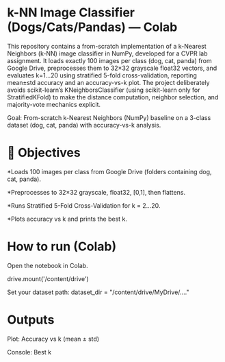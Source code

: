 # k-NN Image Classifier (Dogs/Cats/Pandas) — Colab
This repository contains a from-scratch implementation of a k-Nearest Neighbors (k-NN) image classifier in NumPy, developed for a CVPR lab assignment. It loads exactly 100 images per class (dog, cat, panda) from Google Drive, preprocesses them to 32×32 grayscale float32 vectors, and evaluates k=1...20 using stratified 5-fold cross-validation, reporting mean±std accuracy and an accuracy-vs-k plot. The project deliberately avoids scikit-learn’s KNeighborsClassifier (using scikit-learn only for StratifiedKFold) to make the distance computation, neighbor selection, and majority-vote mechanics explicit.

Goal: From-scratch k-Nearest Neighbors (NumPy) baseline on a 3-class dataset (dog, cat, panda) with accuracy-vs-k analysis.

# 🎯 Objectives
*Loads 100 images per class from Google Drive (folders containing dog, cat, panda).

*Preprocesses to 32×32 grayscale, float32, [0,1], then flattens.

*Runs Stratified 5-Fold Cross-Validation for k = 2…20.

*Plots accuracy vs k and prints the best k.

# How to run (Colab)
Open the notebook in Colab.

drive.mount('/content/drive')

Set your dataset path:
dataset_dir = "/content/drive/MyDrive/...."

# Outputs
Plot: Accuracy vs k (mean ± std)

Console: Best k
